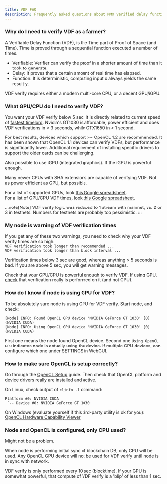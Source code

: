 ```yaml
---
title: VDF FAQ
description: Frequently asked questions about MMX verified delay function (VDF).
---
```


### Why do I need to verify VDF as a farmer?

A Verifiable Delay Function (VDF), is the Time part of Proof of Space (and Time). Time is proved through a sequential function executed a number of times.
- Verifiable: Verifier can verify the proof in a shorter amount of time than it took to generate.
- Delay: It proves that a certain amount of real time has elapsed.
- Function: It is deterministic, computing input x always yields the same result y.

VDF verify requires either a modern multi-core CPU, or a decent GPU/iGPU.

### What GPU/CPU do I need to verify VDF?

You want your VDF verify below 5 sec. It is directly related to current speed of [fastest timelord](../../../articles/timelord/timelord-predictions/#tldr). Nvidia's GT1030 is affordable, power efficient and does VDF verifications in < 3 seconds, while GTX1650 in < 1 second.

For best results, devices which support >= OpenCL 1.2 are recommended. It has been shown that OpenCL 1.1 devices can verify VDFs, but performance is significantly lower. Additional requirement of installing specific drivers to support the older cards can be challenging.

Also possible to use iGPU (integrated graphics). If the iGPU is powerful enough.

Many newer CPUs with SHA extensions are capable of verifying VDF. Not as power efficient as GPU, but possible.

For a list of supported GPUs, look [this Google spreadsheet](https://docs.google.com/spreadsheets/d/1LqyZut0JBwQpbCBnh73fPXkT-1WbCYoXVnIbf6jeyac/).\
For a list of GPU/CPU VDF times, look [this Google spreadsheet](https://docs.google.com/spreadsheets/d/1NlK-dq7vCbX4NHzrOloyy4ylLW-fdXjuT8468__SF64/).

:::note[Note]
VDF verify logic was reduced to 1 stream with mainnet, vs. 2 or 3 in testnets. Numbers for testnets are probably too pessimistic.
:::

### My node is warning of VDF verification times

If you get any of these two warnings, you need to check why your VDF verify times are so high:\
`VDF verification took longer than recommended ...`\
`VDF verification took longer than block interval ...`

Verification times below 3 sec are good, whereas anything > 5 seconds is bad. If you are above 5 sec, you will get warning messages.

[Check](#what-gpucpu-do-i-need-to-verify-vdf) that your GPU/CPU is powerful enough to verify VDF. If using GPU, [check](#how-do-i-know-if-node-is-using-gpu-for-vdf) that verification really is performed on it (and not CPU).

### How do I know if node is using GPU for VDF?

To be absolutely sure node is using GPU for VDF verify. Start node, and check:
```
[Node] INFO: Found OpenCL GPU device 'NVIDIA GeForce GT 1030' [0] (NVIDIA CUDA)
[Node] INFO: Using OpenCL GPU device 'NVIDIA GeForce GT 1030' [0] (NVIDIA CUDA)
```

First one means the node found OpenCL device. Second one `Using OpenCL GPU` indicates node is actually using the device. If multiple GPU devices, can configure which one under SETTINGS in WebGUI.

### How to make sure OpenCL is setup correctly?

Go through the [OpenCL Setup](../../../guides/optimize-vdf/) guide. Then check that OpenCL platform and device drivers really are installed and active.

On Linux, check output of `clinfo -l` command:
```
Platform #0: NVIDIA CUDA
 `-- Device #0: NVIDIA GeForce GT 1030
```

On Windows (evaluate yourself if this 3rd-party utility is ok for you):\
[OpenCL Hardware Capability Viewer](https://opencl.gpuinfo.org/download.php)

### Node and OpenCL is configured, only CPU used?

Might not be a problem.

When node is performing initial sync of blockchain DB, only CPU will be used. Any OpenCL GPU device will not be used for VDF verify until node is in sync with network.

VDF verify is only performed every 10 sec (blocktime). If your GPU is somewhat powerful, that compute of VDF verify is a 'blip' of less than 1 sec.
